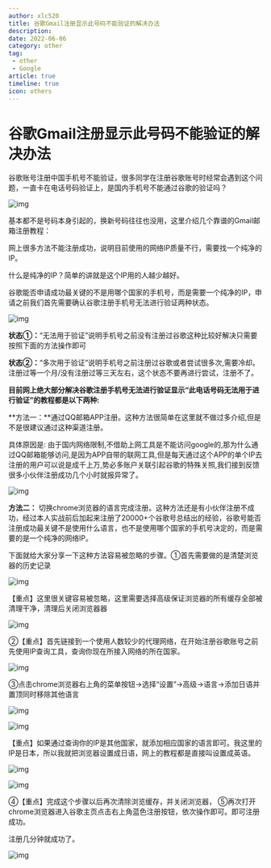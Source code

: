 ```yaml
---
author: xlc520
title: 谷歌Gmail注册显示此号码不能验证的解决办法
description: 
date: 2022-06-06
category: other
tag: 
 - other
 - Google
article: true
timeline: true
icon: others
---
```


# 谷歌Gmail注册显示此号码不能验证的解决办法

谷歌账号注册中国手机号不能验证，很多同学在注册谷歌账号时经常会遇到这个问题，一直卡在电话号码验证上，是国内手机号不能通过谷歌的验证吗？

![img](https://bitbucket.org/xlc520/blogasset/raw/main/images3/1620-165365038994811.png)

基本都不是号码本身引起的，换新号码往往也没用，这里介绍几个靠谱的Gmail邮箱注册教程：

网上很多方法不能注册成功，说明目前使用的网络IP质量不行，需要找一个纯净的IP。

什么是纯净的IP？简单的讲就是这个IP用的人越少越好。

谷歌能否申请成功最关键的不是用哪个国家的手机号，而是需要一个纯净的IP，申请之前我们首先需要确认谷歌注册手机号无法进行验证两种状态。

![img](https://bitbucket.org/xlc520/blogasset/raw/main/images3/1620-16536503899481.png)

**状态①：**“无法用于验证”说明手机号之前没有注册过谷歌这种比较好解决只需要按照下面的方法操作即可

**状态②：**“多次用于验证”说明手机号之前注册过谷歌或者尝试很多次,需要冷却。注册过等一个月/没有注册过等三天左右，这个状态不要再进行尝试，注册不了。

**目前网上绝大部分解决谷歌注册手机号无法进行验证显示“此电话号码无法用于进行验证”的教程都是以下两种:**

**方法一：**通过QQ邮箱APP注册。这种方法很简单在这里就不做过多介绍,但是不是很建议通过这种渠道注册。

具体原因是:
由于国内网络限制,不借助上网工具是不能访问google的,那为什么通过QQ邮箱能够访问,是因为APP自带的联网工具,但是每天通过这个APP的单个IP去注册的用户可以说是成千上万,势必多账户关联引起谷歌的特殊关照,我们接到反馈很多小伙伴注册成功几个小时就报异常了。

![img](https://bitbucket.org/xlc520/blogasset/raw/main/images3/1620-16536503899482.jpeg)

**方法二：**
切换chrome浏览器的语言完成注册。这种方法还是有小伙伴注册不成功，经过本人实战前后加起来注册了20000+个谷歌号总结出的经验，谷歌号能否注册成功最关键不是使用什么语言，也不是使用哪个国家的手机号决定的，而是需要的是一个纯净的网络IP。

下面就给大家分享一下这种方法容易被忽略的步骤。①首先需要做的是清楚浏览器的历史记录

![img](https://bitbucket.org/xlc520/blogasset/raw/main/images3/1620-16536503899483.jpeg)

【重点】这里很关键容易被忽略，这里需要选择高级保证浏览器的所有缓存全部被清理干净，清理后关闭浏览器器

![img](https://bitbucket.org/xlc520/blogasset/raw/main/images3/1620-16536503899494.jpeg)

②【重点】首先链接到一个使用人数较少的代理网络，在开始注册谷歌账号之前先使用IP查询工具，查询你现在所接入网络的所在国家。

![img](https://bitbucket.org/xlc520/blogasset/raw/main/images3/1620-16536503899495.jpeg)

③点击chrome浏览器右上角的菜单按钮→选择“设置”→高级→语言→添加日语并置顶同时移除其他语言

![img](https://bitbucket.org/xlc520/blogasset/raw/main/images3/1620-16536503899496.jpeg)

![img](https://bitbucket.org/xlc520/blogasset/raw/main/images3/1620-16536503899497.jpeg)

【重点】如果通过查询你的IP是其他国家，就添加相应国家的语言即可。我这里的IP是日本，所以我就把浏览器设置成日语，网上的教程都是直接叫设置成英语。

![img](https://bitbucket.org/xlc520/blogasset/raw/main/images3/1620-16536503899498.jpeg)

![img](https://bitbucket.org/xlc520/blogasset/raw/main/images3/1620-16536503899499.jpeg)

④【重点】完成这个步骤以后再次清除浏览缓存，并关闭浏览器， ⑤再次打开chrome浏览器进入谷歌主页点击右上角蓝色注册按钮，依次操作即可。即可注册成功。

注册几分钟就成功了。

![img](https://bitbucket.org/xlc520/blogasset/raw/main/images3/1620-165365038994910.jpeg)

